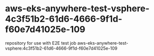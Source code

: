 # aws-eks-anywhere-test-vsphere-4c3f51b2-61d6-4666-9f1d-f60e7d41025e-109
repository for use with E2E test job aws-eks-anywhere-test-vsphere:4c3f51b2-61d6-4666-9f1d-f60e7d41025e-109
